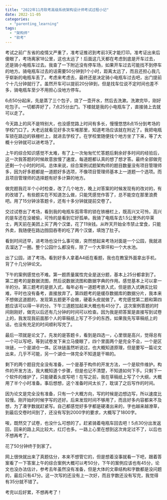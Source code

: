 ```yaml
---
title: "2022年11月软考高级系统架构设计师考试过程小记"
date: 2022-11-05
categories: 
  - "parenting_learning"
tags: 
  - "架构师"
  - "软考"
---
```


考试之前广东省的疫情又严重了，准考证推迟到考前3天才能打印。准考证出来后傻眼了，考场离家18公里，这也太远了！后面这几天都在考虑到底是开车过去，还是骑小电瓶车过去。我查了一下附近没有停车场，如果开车过去可能找不到停车的地方。骑电瓶车过去的话需要50分钟到1个小时，距离太远了，而且还担心我几乎崭新的电瓶车丢了。考虑来考虑去，最终还是决定骑小电瓶车过去吧，出门提前个十几分钟就行了。虽然开车可以提前20分钟到，但是找车位说不定时间也差不多，骑电瓶车至少不用担心没地方停车。

6点50分起床，先是蒸了三个包子，烧了一壶开水，然后去洗漱。洗漱完毕，刚好吃包子。一切都弄好了，7点25分出门。下楼就是我的小电瓶车了，直接骑上去就可以走了。

今天路上的风不是特别大，也没感觉路上时间有多长，慢慢悠悠8点15分到考场的学校门口了。大老远就看见好多次车堆那里，知道考场应该就在附近了。我把电瓶车锁在路边的铁栅栏上，就进去学校了。在学校里随便找个地方坐了下来，等了大概十分钟就可以进考场了。

上午的综合知识感觉不太难，有了上一次匆匆忙忙答题后剩余好多时间的经验后，这一次我答题的时候故意放慢了速度，每道题都认真的想了想才答。最终全部做完还剩一个小时的时间。总体来说，综合案例试题架构师的题目数量没有项目管理师多，因为好多题都是一道题好多选项，不像项目管理师基本上一道题一个选项。而且项目管理师的选择题有好多计算的地方。

做完题我花半个小时检查，改了几个地方，晚上对答案的时候发现有的改对的，有的改错了。有些题实在不知道怎么做，只能凭感觉作答了，总不能空在那里浪费吧。用了15分钟涂答题卡，还有十多分钟就提前交卷了。

交过试卷出了考场，看到我的电瓶车孤零零的锁在铁栅栏上，既高兴又可怜，高兴的是车还在没被偷，可怜的是看到它好孤单。我骑了电瓶车去1.5公里外的华莱士，两天前在美团上买了两个汉堡，花了11块钱。从昨天开始全市禁止堂食，只能外卖，我随便在路边囫囵吞枣的吃了两个汉堡，填饱了肚子。

看到时间还早，进考场也没什么事可做，突然想起来考场对面是一个公园，我就进去溜达了一圈。整个公园什么都没有，除了一个大草坪和一个大水池。

出了公园，进了考场。看到好多人拿着A4纸在看题，我也在教室外面拿出手机，背了十几分钟论文。

下午的案例感觉也不难。第一题质量属性完全是送分题，基本上25分都拿到了。 第二题考的是数据流图，然后说数据流图和数据字典的作用。感觉基本上可以拿一半的分。第三题考的是嵌入式，每年必有一道题考嵌入式，但是嵌入式确实比较难，平时也没有备考，直接放弃了。第四题考的是缓存数据库的数据分片，我本来不想做这道题的，发现第五题更不会做，硬着头皮就做了。考完感觉第二题和第四题应该可以得一半的分。下午三道题加起来大概也有45分了。这次案例答题的时间刚刚好，做完以后还有几分钟的时间可以检查。因为我是把答案是直接写到试卷上的，我发现我前面那个人的草稿纸上写了不少的东西，如果我先写草稿纸上的话，也没有充足的时间顺利写完了。

最后一项就是论文了。先发的是答题卡，看到是四选一，心里很是高兴，觉得总有一个可以写吧，等到试卷发下来立马傻眼了，四个里面两个是完全不会，一个是区块链，一个是湖仓一体。区块链虽然听说过，也大概知道原理，但是要写一篇论文出来，几乎不可能，另一个湖仓一体完全不知道是干嘛的。

剩下的两个题目完全没有准备，一个是基于构件的开发方法，一个是软件维护。构件的开发方法，我大概知道个步骤，但是也记不清楚，不知道如何下手。只剩下一个软件的维护了，只能硬着头皮写吧！在写之前，我在草稿纸上写了个大纲，大概用了半个小时准备。事后想想，这个准备时间太长了，耽误了之后写作的时间。

因为论文是完全没有准备，只有一个大概方向，写的时候是边想边写，所以速度比较慢。刚开始的时候字写的还好。后来发现时间不够用了，而且好多内容都来不及想，为了凑字数就赶紧写。自己都感觉好多字都是硬凑出来的，字也越来越潦草，到最后交卷时间到了，还没有写到2000字的要求，大概写了1800字。

唉，既然交了试卷，也没什么可想的了。赶紧骑着电瓶车回去吧！5点30分出发返回，回来的路上风比较大，红灯也多。一路上心里在想到这次肯定过不了，以后也不想再考了。

花了50分钟终于到家了。

网上很快就出来了真题估分，本来不想管它的，但是想着没事就看一下吧，跟着答案看了一下答案上午的综合案例大概可以考50分，下午的案例应该也有45分，论文也没办法估计，参考去年虽然没有准备，但是大体的文章结构和字数都是没问题的，最后只有47分。这一次写的还没有上一次好，而且字数还没有写完，我觉得有35分就不错了。

考完以后好累，不想再考了！
